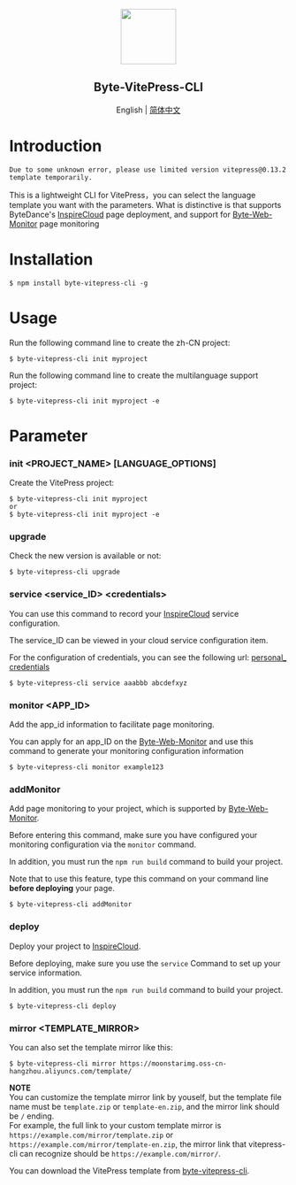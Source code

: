 <p align="center"><img src="https://s2.ax1x.com/2020/02/04/1DsmTO.png" height = "100" /></p>
<h2 align="center">Byte-VitePress-CLI</h2>
<p align="center">  
English | <a href="./README_ZH.md">简体中文</a>
</p>

# Introduction

`Due to some unknown error, please use limited version vitepress@0.13.2 template temporarily.`

This is a lightweight CLI for VitePress，you can select the language template you want with the parameters. What is distinctive is that supports ByteDance's [InspireCloud](https://qingfuwu.cn/) page deployment, and support for [Byte-Web-Monitor](https://byte-web-monitor.vansin.top/) page monitoring

# Installation
```
$ npm install byte-vitepress-cli -g
```
# Usage
Run the following command line to create the zh-CN project:
```
$ byte-vitepress-cli init myproject
```
Run the following command line to create the multilanguage support project:
```
$ byte-vitepress-cli init myproject -e
```

# Parameter
### init <PROJECT_NAME> [LANGUAGE_OPTIONS]
Create the VitePress project:
```
$ byte-vitepress-cli init myproject 
or 
$ byte-vitepress-cli init myproject -e
```

### upgrade
Check the new version is available or not:
```
$ byte-vitepress-cli upgrade
```

### service <service_ID> \<credentials>
You can use this command to record your [InspireCloud](https://qingfuwu.cn/) service configuration.

The service_ID can be viewed in your cloud service configuration item.

For the configuration of credentials, you can see the following url: [personal_ credentials](https://qingfuwu.cn/docs/openapi/personaltoken2.html)
```
$ byte-vitepress-cli service aaabbb abcdefxyz
```

### monitor <APP_ID>
Add the app_id information to facilitate page monitoring.

You can apply for an app_ID on the [Byte-Web-Monitor](https://byte-web-monitor.vansin.top/) and use this command to generate your monitoring configuration information

```
$ byte-vitepress-cli monitor example123
```

### addMonitor 
Add page monitoring to your project, which is supported by [Byte-Web-Monitor](https://byte-web-monitor.vansin.top/).

Before entering this command, make sure you have configured your monitoring configuration via the `monitor` command.

In addition, you must run the `npm run build` command to build your project.

Note that to use this feature, type this command on your command line **before deploying** your page.

```
$ byte-vitepress-cli addMonitor
```
### deploy
Deploy your project to [InspireCloud](https://qingfuwu.cn/).

Before deploying, make sure you use the `service` Command to set up your service information.

In addition, you must run the `npm run build` command to build your project.
```
$ byte-vitepress-cli deploy
```
### mirror <TEMPLATE_MIRROR>
You can also set the template mirror like this:
```
$ byte-vitepress-cli mirror https://moonstarimg.oss-cn-hangzhou.aliyuncs.com/template/
```
**NOTE**  
You can customize the template mirror link by youself, but the template file name must be `template.zip` or `template-en.zip`, and the mirror link should be `/` ending.  
For example, the full link to your custom template mirror is `https://example.com/mirror/template.zip` or `https://example.com/mirror/template-en.zip`, the mirror link that vitepress-cli can recognize should be `https://example.com/mirror/`.  

You can download the VitePress template from [byte-vitepress-cli](https://github.com/YoungX99/byte-vitepress-cli). 


